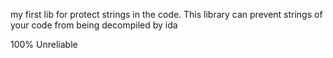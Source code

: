 my first lib for protect strings in the code.
This library can prevent strings of your code from being decompiled by ida

100% Unreliable
